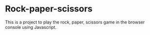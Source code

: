 # Rock-paper-scissors
This is a project to play the rock, paper, scissors game in the browser console using Javascript. 
